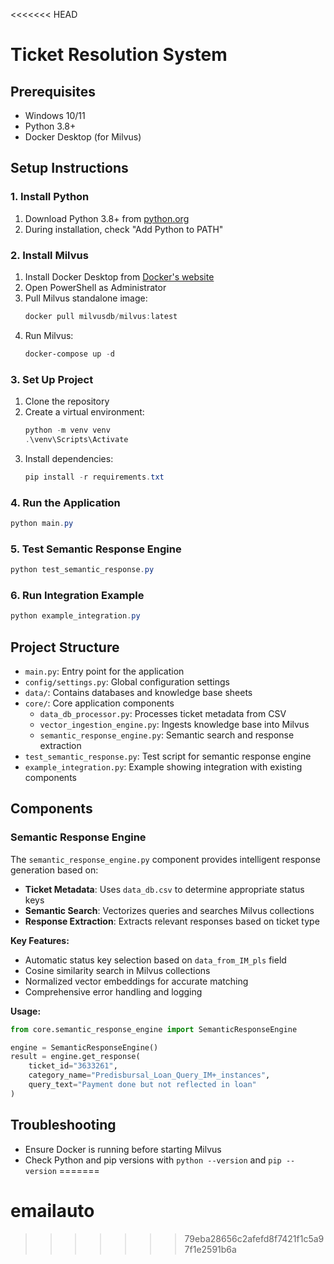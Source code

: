 <<<<<<< HEAD
# Ticket Resolution System

## Prerequisites
- Windows 10/11
- Python 3.8+
- Docker Desktop (for Milvus)

## Setup Instructions

### 1. Install Python
1. Download Python 3.8+ from [python.org](https://www.python.org/downloads/)
2. During installation, check "Add Python to PATH"

### 2. Install Milvus
1. Install Docker Desktop from [Docker's website](https://www.docker.com/products/docker-desktop/)
2. Open PowerShell as Administrator
3. Pull Milvus standalone image:
   ```powershell
   docker pull milvusdb/milvus:latest
   ```
4. Run Milvus:
   ```powershell
   docker-compose up -d
   ```

### 3. Set Up Project
1. Clone the repository
2. Create a virtual environment:
   ```powershell
   python -m venv venv
   .\venv\Scripts\Activate
   ```
3. Install dependencies:
   ```powershell
   pip install -r requirements.txt
   ```

### 4. Run the Application
```powershell
python main.py
```

### 5. Test Semantic Response Engine
```powershell
python test_semantic_response.py
```

### 6. Run Integration Example
```powershell
python example_integration.py
```

## Project Structure
- `main.py`: Entry point for the application
- `config/settings.py`: Global configuration settings
- `data/`: Contains databases and knowledge base sheets
- `core/`: Core application components
  - `data_db_processor.py`: Processes ticket metadata from CSV
  - `vector_ingestion_engine.py`: Ingests knowledge base into Milvus
  - `semantic_response_engine.py`: Semantic search and response extraction
- `test_semantic_response.py`: Test script for semantic response engine
- `example_integration.py`: Example showing integration with existing components

## Components

### Semantic Response Engine
The `semantic_response_engine.py` component provides intelligent response generation based on:
- **Ticket Metadata**: Uses `data_db.csv` to determine appropriate status keys
- **Semantic Search**: Vectorizes queries and searches Milvus collections
- **Response Extraction**: Extracts relevant responses based on ticket type

**Key Features:**
- Automatic status key selection based on `data_from_IM_pls` field
- Cosine similarity search in Milvus collections
- Normalized vector embeddings for accurate matching
- Comprehensive error handling and logging

**Usage:**
```python
from core.semantic_response_engine import SemanticResponseEngine

engine = SemanticResponseEngine()
result = engine.get_response(
    ticket_id="3633261",
    category_name="Predisbursal_Loan_Query_IM+_instances", 
    query_text="Payment done but not reflected in loan"
)
```

## Troubleshooting
- Ensure Docker is running before starting Milvus
- Check Python and pip versions with `python --version` and `pip --version` 
=======
# emailauto
>>>>>>> 79eba28656c2afefd8f7421f1c5a97f1e2591b6a
